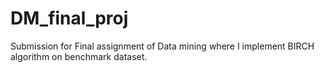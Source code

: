 # DM_final_proj
Submission for Final assignment of Data mining where I implement BIRCH algorithm on benchmark dataset.
